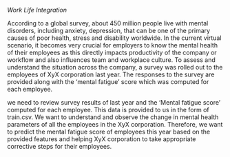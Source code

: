 *Work Life Integration*

According to a global survey, about 450 million people live with mental disorders, including anxiety, depression, that can be one of the primary causes of poor health, stress and disability worldwide. In the current virtual scenario, it becomes very crucial for employers to know the mental health of their employees as this directly impacts productivity of the company or workflow and also influences team and workplace culture. To assess and understand the situation across the company, a survey was rolled out to the employees of XyX corporation last year. The responses to the survey are provided along with the ‘mental fatigue’ score which was computed for each employee.

we need to review survey results of last year and the ‘Mental fatigue score’ computed for each employee. This data is provided to us in the form of train.csv. We want to understand and observe the change in mental health parameters of all the employees in the XyX corporation. Therefore, we want to predict the mental fatigue score of employees this year based on the provided features and helping XyX corporation to take appropriate corrective steps for their employees.
